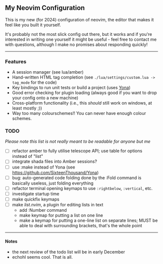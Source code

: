## My Neovim Configuration

This is my new (for 2024) configuration of neovim, the editor that makes it 
feel like you built it yourself.

It's probably not the most slick config out there, but it works and if you're
interested in writing one yourself it might be useful - feel free to contact
me with questions, although I make no promises about responding quickly!

---

### Features

- A session manager (see lua/amber)
- Hand-written HTML tag completion (see `./lua/settings/custom.lua -> 
  tag_mode` for the code)
- Key bindings to run unit tests or build a project (uses 
  [Yona](https://github.com/SixteenThousand/Yona))
- Good error checking for plugin loading (always good if you want to drop 
  your config onto a new machine)
- Cross-platform functionality (i.e., this *should* still work on windows, 
  at least mostly ;))
- Way too many colourschemes!! You can never have enough colour schemes.


### TODO

*Please note this list is not really meant to be readable for anyone but me*
- [ ] refactor amber to fully utilise telescope API; use table for options 
  instead of "list"
- [ ] integrate shada files into Amber sessions?
- [ ] use :make instead of Yona (see 
  <https://github.com/SixteenThousand/Yona>)
- [ ] bug: auto-generated code folding done by the :Fold command is 
  basically useless, just folding everything
- [ ] refactor terminal opening keymaps to use `:rightbelow`, `:vertical`, 
  etc.
- [ ] investigate startup time
- [ ] make quickfix keymaps
- [ ] make *list.nvim*, a plugin for editing lists in text
    - add :Number command
    - make keymap for putting a list on one line
    - make a keymap for putting a one-line list on separate lines; MUST be 
      able to deal with surrounding brackets, that's the whole point

---

#### Notes

- the next review of the todo list will be in early December
- echohl seems cool. That is all.
